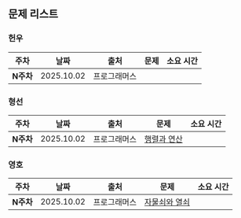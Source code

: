 ## 문제 리스트

<h3>헌우</h3>

|주차|날짜|출처|문제|소요 시간|
|--|--|--|--|--|
|**N주차** |2025.10.02|프로그래머스||


<h3>형선</h3>

|주차|날짜|출처|문제|소요 시간|
|--|--|--|--|--|
|**N주차** |2025.10.02|프로그래머스|[행렬과 연산](https://school.programmers.co.kr/learn/courses/30/lessons/118670)|



<h3>영호</h3>

|주차|날짜|출처|문제|소요 시간|
|--|--|--|--|--|
|**N주차** |2025.10.02|프로그래머스|[자물쇠와 열쇠](https://school.programmers.co.kr/learn/courses/30/lessons/60059)|
